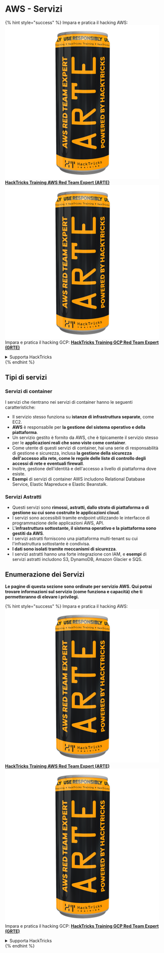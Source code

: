 # AWS - Servizi

{% hint style="success" %}
Impara e pratica il hacking AWS:<img src="../../../.gitbook/assets/image (1) (1) (1).png" alt="" data-size="line">[**HackTricks Training AWS Red Team Expert (ARTE)**](https://training.hacktricks.xyz/courses/arte)<img src="../../../.gitbook/assets/image (1) (1) (1).png" alt="" data-size="line">\
Impara e pratica il hacking GCP: <img src="../../../.gitbook/assets/image (2).png" alt="" data-size="line">[**HackTricks Training GCP Red Team Expert (GRTE)**<img src="../../../.gitbook/assets/image (2).png" alt="" data-size="line">](https://training.hacktricks.xyz/courses/grte)

<details>

<summary>Supporta HackTricks</summary>

* Controlla i [**piani di abbonamento**](https://github.com/sponsors/carlospolop)!
* **Unisciti al** 💬 [**gruppo Discord**](https://discord.gg/hRep4RUj7f) o al [**gruppo telegram**](https://t.me/peass) o **seguici** su **Twitter** 🐦 [**@hacktricks\_live**](https://twitter.com/hacktricks_live)**.**
* **Condividi trucchi di hacking inviando PR ai** [**HackTricks**](https://github.com/carlospolop/hacktricks) e [**HackTricks Cloud**](https://github.com/carlospolop/hacktricks-cloud) repos su github.

</details>
{% endhint %}

## Tipi di servizi

### Servizi di container

I servizi che rientrano nei servizi di container hanno le seguenti caratteristiche:

* Il servizio stesso funziona su **istanze di infrastruttura separate**, come EC2.
* **AWS** è responsabile per **la gestione del sistema operativo e della piattaforma**.
* Un servizio gestito è fornito da AWS, che è tipicamente il servizio stesso per le **applicazioni reali che sono viste come container**.
* Come utente di questi servizi di container, hai una serie di responsabilità di gestione e sicurezza, inclusa **la gestione della sicurezza dell'accesso alla rete, come le regole delle liste di controllo degli accessi di rete e eventuali firewall**.
* Inoltre, gestione dell'identità e dell'accesso a livello di piattaforma dove esiste.
* **Esempi** di servizi di container AWS includono Relational Database Service, Elastic Mapreduce e Elastic Beanstalk.

### Servizi Astratti

* Questi servizi sono **rimossi, astratti, dallo strato di piattaforma o di gestione su cui sono costruite le applicazioni cloud**.
* I servizi sono accessibili tramite endpoint utilizzando le interfacce di programmazione delle applicazioni AWS, API.
* L'**infrastruttura sottostante, il sistema operativo e la piattaforma sono gestiti da AWS**.
* I servizi astratti forniscono una piattaforma multi-tenant su cui l'infrastruttura sottostante è condivisa.
* **I dati sono isolati tramite meccanismi di sicurezza**.
* I servizi astratti hanno una forte integrazione con IAM, e **esempi** di servizi astratti includono S3, DynamoDB, Amazon Glacier e SQS.

## Enumerazione dei Servizi

**Le pagine di questa sezione sono ordinate per servizio AWS. Qui potrai trovare informazioni sul servizio (come funziona e capacità) che ti permetteranno di elevare i privilegi.**

{% hint style="success" %}
Impara e pratica il hacking AWS:<img src="../../../.gitbook/assets/image (1) (1) (1).png" alt="" data-size="line">[**HackTricks Training AWS Red Team Expert (ARTE)**](https://training.hacktricks.xyz/courses/arte)<img src="../../../.gitbook/assets/image (1) (1) (1).png" alt="" data-size="line">\
Impara e pratica il hacking GCP: <img src="../../../.gitbook/assets/image (2).png" alt="" data-size="line">[**HackTricks Training GCP Red Team Expert (GRTE)**<img src="../../../.gitbook/assets/image (2).png" alt="" data-size="line">](https://training.hacktricks.xyz/courses/grte)

<details>

<summary>Supporta HackTricks</summary>

* Controlla i [**piani di abbonamento**](https://github.com/sponsors/carlospolop)!
* **Unisciti al** 💬 [**gruppo Discord**](https://discord.gg/hRep4RUj7f) o al [**gruppo telegram**](https://t.me/peass) o **seguici** su **Twitter** 🐦 [**@hacktricks\_live**](https://twitter.com/hacktricks_live)**.**
* **Condividi trucchi di hacking inviando PR ai** [**HackTricks**](https://github.com/carlospolop/hacktricks) e [**HackTricks Cloud**](https://github.com/carlospolop/hacktricks-cloud) repos su github.

</details>
{% endhint %}
